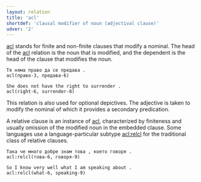 ```yaml
---
layout: relation
title: 'acl'
shortdef: 'clausal modifier of noun (adjectival clause)'
udver: '2'
---
```


[acl]() stands for finite and non-finite clauses that modify a nominal. The head of the [acl]() relation is the noun that is modified, and the dependent is the head of the clause that modifies the noun.

~~~ sdparse
Тя няма право да се предава .
acl(право-3, предава-6)
~~~

~~~ sdparse
She does not have the right to surrender .
acl(right-6, surrender-8)
~~~

This relation is also used for optional depictives. The adjective is taken to modify the nominal of which it provides a secondary predication.

A relative clause is an instance of [acl](), characterized by finiteness and usually omission of the modified noun in the embedded clause. Some languages use a language-particular subtype [acl:relcl]() for the traditional class of relative clauses.

~~~ sdparse
Така че много добре знам това , което говоря .
acl:relcl(това-6, говоря-9)
~~~

~~~ sdparse
So I know very well what I am speaking about .
acl:relcl(what-6, speaking-9)
~~~


<!-- Interlanguage links updated Po 6. listopadu 2023, 21:42:14 CET -->
